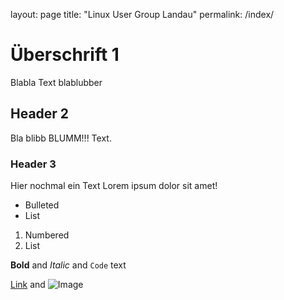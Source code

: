 layout: page
title: "Linux User Group Landau"
permalink: /index/

# Überschrift 1
Blabla Text blablubber

## Header 2
Bla blibb BLUMM!!! Text.

### Header 3
Hier nochmal ein Text Lorem ipsum dolor sit amet!

- Bulleted
- List

1. Numbered
2. List

**Bold** and _Italic_ and `Code` text

[Link](url) and ![Image](src)

